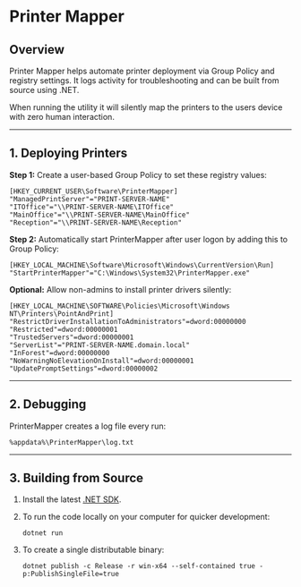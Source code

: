 # Printer Mapper

## Overview

Printer Mapper helps automate printer deployment via Group Policy and registry settings. It logs activity for troubleshooting and can be built from source using .NET.

When running the utility it will silently map the printers to the users device with zero human interaction.

---

## 1. Deploying Printers

**Step 1:** Create a user-based Group Policy to set these registry values:

```reg
[HKEY_CURRENT_USER\Software\PrinterMapper]
"ManagedPrintServer"="PRINT-SERVER-NAME"
"ITOffice"="\\PRINT-SERVER-NAME\ITOffice"
"MainOffice"="\\PRINT-SERVER-NAME\MainOffice"
"Reception"="\\PRINT-SERVER-NAME\Reception"
```

**Step 2:** Automatically start PrinterMapper after user logon by adding this to Group Policy:

```reg
[HKEY_LOCAL_MACHINE\Software\Microsoft\Windows\CurrentVersion\Run]
"StartPrinterMapper"="C:\Windows\System32\PrinterMapper.exe"
```

**Optional:** Allow non-admins to install printer drivers silently:

```reg
[HKEY_LOCAL_MACHINE\SOFTWARE\Policies\Microsoft\Windows NT\Printers\PointAndPrint]
"RestrictDriverInstallationToAdministrators"=dword:00000000
"Restricted"=dword:00000001
"TrustedServers"=dword:00000001
"ServerList"="PRINT-SERVER-NAME.domain.local"
"InForest"=dword:00000000
"NoWarningNoElevationOnInstall"=dword:00000001
"UpdatePromptSettings"=dword:00000002
```

---

## 2. Debugging

PrinterMapper creates a log file every run:

```
%appdata%\PrinterMapper\log.txt
```

---

## 3. Building from Source

1. Install the latest [.NET SDK](https://dotnet.microsoft.com/en-us/download).
2. To run the code locally on your computer for quicker development:

   ```
   dotnet run
   ```

3. To create a single distributable binary:

   ```
   dotnet publish -c Release -r win-x64 --self-contained true -p:PublishSingleFile=true
   ```
